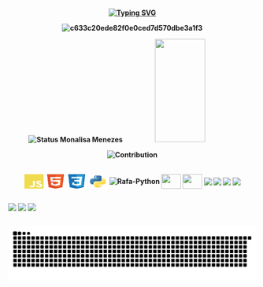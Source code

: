 <h4 align="center">
 
 [![Typing SVG](https://readme-typing-svg.herokuapp.com/?color=00bfbf&size=35&center=true&vCenter=true&width=1000&lines=HELLO,+MY+NAME+is+Monalisa+Menezes;Be+Welcome!+:%29)](https://git.io/typing-svg)
 
![c633c20ede82f0e0ced7d570dbe3a1f3](https://user-images.githubusercontent.com/70382532/138322189-2db8df52-9dcb-40a0-88a8-c365466bd33d.gif)


 <div align="center">  
   <img width="45%" height="210px" src="https://github-readme-stats.vercel.app/api?username=monafmenezes&show_icons=true&count_private=true&hide_border=true&title_color=00bfbf&icon_color=00bfbf&text_color=c9d1d9&bg_color=0d1117" alt="Status Monalisa Menezes" /> 
   <img width="45%" height="210px" src="https://github-readme-stats.vercel.app/api/top-langs/?username=monafmenezes&layout=compact&hide_border=true&title_color=00bfbf&text_color=00bfbf&bg_color=0d1117" />
</div>
 
 
 
 ![Contribution](https://activity-graph.herokuapp.com/graph?username=monafmenezes&theme=gotham&hide_border=true&area=true)
 
 
 
  <div style="display: inline_block"><br>
  <img align="center" alt="Rafa-Js" height="30" width="40" src="https://raw.githubusercontent.com/devicons/devicon/master/icons/javascript/javascript-plain.svg">
  <img align="center" alt="Rafa-HTML" height="30" width="40" src="https://raw.githubusercontent.com/devicons/devicon/master/icons/html5/html5-original.svg">
  <img align="center" alt="Rafa-CSS" height="30" width="40" src="https://raw.githubusercontent.com/devicons/devicon/master/icons/css3/css3-original.svg">
  <img align="center" alt="Rafa-Python" height="30" width="40" src="https://raw.githubusercontent.com/devicons/devicon/master/icons/python/python-original.svg">
  <img align="center" alt="Rafa-Python" height="30" width="40" src="https://cdn.jsdelivr.net/gh/devicons/devicon/icons/react/react-original-wordmark.svg">
 <img align="center" height="30" width="40"  src="https://cdn.jsdelivr.net/gh/devicons/devicon/icons/redux/redux-original.svg" />
 <img align="center" height="30" width="40"  src="https://cdn.jsdelivr.net/gh/devicons/devicon/icons/vuejs/vuejs-original-wordmark.svg" />
 <img align="center" height="50" src="https://cdn.jsdelivr.net/gh/devicons/devicon/icons/tailwindcss/tailwindcss-original-wordmark.svg" />
 <img align="center" height="30" src="https://cdn.jsdelivr.net/gh/devicons/devicon/icons/nodejs/nodejs-original.svg" />
 <img align="center" height="30" src="https://cdn.jsdelivr.net/gh/devicons/devicon/icons/postgresql/postgresql-plain-wordmark.svg" />
 <img align="center" height="30" src="https://cdn.jsdelivr.net/gh/devicons/devicon/icons/typescript/typescript-original.svg" />
          
          
          
          
 </div>
  
  ##
  
  <div>
    <a href = "mailto:psimonafmenezes@gmail.com"><img src="https://img.shields.io/badge/-Gmail-%23333?style=for-the-badge&logo=gmail&logoColor=white" target="_blank"></a>
    <a href="https://www.linkedin.com/in/monalisafmenezes" target="_blank"><img src="https://img.shields.io/badge/-LinkedIn-%230077B5?style=for-the-badge&logo=linkedin&logoColor=white" target="_blank"></a> 
    <a href="https://www.codewars.com/users/monafmenezes/badges/small" target="_blank"><img src="https://www.codewars.com/users/monafmenezes/badges/small" target="_blank"></a>
  </div>
 
  
   ##
  ![Snake animation](https://github.com/monafmenezes/monafmenezes/blob/output/github-contribution-grid-snake.svg)
 
